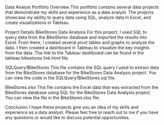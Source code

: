 Data Analyst Portfolio
Overview
This portfolio contains several data projects that demonstrate my skills and experience as a data analyst. The projects showcase my ability to query data using SQL, analyze data in Excel, and create visualizations in Tableau.

Project Details
BikeStores Data Analysis
For this project, I used SQL to query data from the BikeStores database and imported the results into Excel. From there, I created several pivot tables and graphs to analyze the data. I then created a dashboard in Tableau to visualize the key insights from the data. The link to the Tableau dashboard can be found in the tableau bikestores link.html file.

SQLQuery1BikeStores
This file contains the SQL query I used to extract data from the BikeStores database for the BikeStores Data Analysis project. You can view the code in the SQLQuery1BikeStores.sql file.

BikeStores.xlsx
This file contains the Excel data that was extracted from the BikeStores database using SQL for the BikeStores Data Analysis project. You can view the file in the BikeStores.xlsx file.

Conclusion
I hope these projects give you an idea of my skills and experience as a data analyst. Please feel free to reach out to me if you have any questions or would like to discuss potential opportunities.
